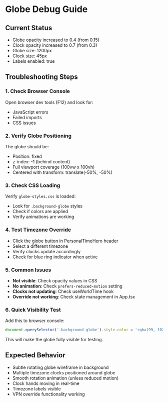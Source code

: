 # Globe Debug Guide

## Current Status
- Globe opacity increased to 0.4 (from 0.15)
- Clock opacity increased to 0.7 (from 0.3)
- Globe size: 1200px
- Clock size: 45px
- Labels enabled: true

## Troubleshooting Steps

### 1. Check Browser Console
Open browser dev tools (F12) and look for:
- JavaScript errors
- Failed imports
- CSS issues

### 2. Verify Globe Positioning
The globe should be:
- Position: fixed
- z-index: -1 (behind content)
- Full viewport coverage (100vw x 100vh)
- Centered with transform: translate(-50%, -50%)

### 3. Check CSS Loading
Verify `globe-styles.css` is loaded:
- Look for `.background-globe` styles
- Check if colors are applied
- Verify animations are working

### 4. Test Timezone Override
- Click the globe button in PersonalTimeHero header
- Select a different timezone
- Verify clocks update accordingly
- Check for blue ring indicator when active

### 5. Common Issues
- **Not visible**: Check opacity values in CSS
- **No animation**: Check `prefers-reduced-motion` setting
- **Clocks not updating**: Check useWorldTime hook
- **Override not working**: Check state management in App.tsx

### 6. Quick Visibility Test
Add this to browser console:
```javascript
document.querySelector('.background-globe').style.color = 'rgba(99, 102, 241, 1)';
```

This will make the globe fully visible for testing.

## Expected Behavior
- Subtle rotating globe wireframe in background
- Multiple timezone clocks positioned around globe
- Smooth rotation animation (unless reduced motion)
- Clock hands moving in real-time
- Timezone labels visible
- VPN override functionality working 
